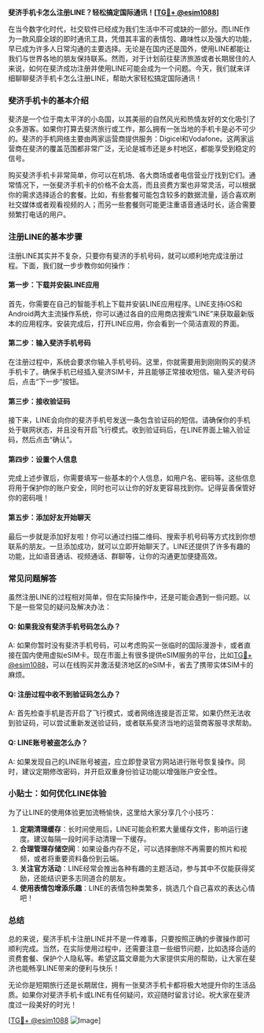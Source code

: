 **斐济手机卡怎么注册LINE？轻松搞定国际通讯！[[TG💪+ @esim1088](https://t.me/s/esim1088)]**

在当今数字化时代，社交软件已经成为我们生活中不可或缺的一部分。而LINE作为一款风靡全球的即时通讯工具，凭借其丰富的表情包、趣味性以及强大的功能，早已成为许多人日常沟通的主要选择。无论是在国内还是国外，使用LINE都能让我们与世界各地的朋友保持联系。然而，对于计划前往斐济旅游或者长期居住的人来说，如何在斐济成功注册并使用LINE可能会成为一个问题。今天，我们就来详细聊聊斐济手机卡怎么注册LINE，帮助大家轻松搞定国际通讯！

### 斐济手机卡的基本介绍

斐济是一个位于南太平洋的小岛国，以其美丽的自然风光和热情友好的文化吸引了众多游客。如果你打算去斐济旅行或工作，那么拥有一张当地的手机卡是必不可少的。斐济的手机网络主要由两家运营商提供服务：Digicel和Vodafone。这两家运营商在斐济的覆盖范围都非常广泛，无论是城市还是乡村地区，都能享受到稳定的信号。

购买斐济手机卡非常简单，你可以在机场、各大商场或者电信营业厅找到它们。通常情况下，一张斐济手机卡的价格不会太高，而且资费方案也非常灵活，可以根据你的需求选择适合的套餐。比如，有些套餐可能包含较多的数据流量，适合喜欢刷社交媒体或者观看视频的人；而另一些套餐则可能更注重语音通话时长，适合需要频繁打电话的用户。

### 注册LINE的基本步骤

注册LINE其实并不复杂，只要你有斐济的手机号码，就可以顺利地完成注册过程。下面，我们就一步步教你如何操作：

#### 第一步：下载并安装LINE应用

首先，你需要在自己的智能手机上下载并安装LINE应用程序。LINE支持iOS和Android两大主流操作系统，你可以通过各自的应用商店搜索“LINE”来获取最新版本的应用程序。安装完成后，打开LINE应用，你会看到一个简洁直观的界面。

#### 第二步：输入斐济手机号码

在注册过程中，系统会要求你输入手机号码。这里，你就需要用到刚刚购买的斐济手机卡了。确保手机已经插入斐济SIM卡，并且能够正常接收短信。输入斐济号码后，点击“下一步”按钮。

#### 第三步：接收验证码

接下来，LINE会向你的斐济手机号发送一条包含验证码的短信。请确保你的手机处于联网状态，并且没有开启飞行模式。收到验证码后，在LINE界面上输入验证码，然后点击“确认”。

#### 第四步：设置个人信息

完成上述步骤后，你需要填写一些基本的个人信息，如用户名、密码等。这些信息将用于保护你的账户安全，同时也可以让你的好友更容易找到你。记得妥善保管好你的密码哦！

#### 第五步：添加好友开始聊天

最后一步就是添加好友啦！你可以通过扫描二维码、搜索手机号码等方式找到你想联系的朋友。一旦添加成功，就可以立即开始聊天了。LINE还提供了许多有趣的功能，比如语音通话、视频通话、群聊等，让你的沟通更加便捷高效。

### 常见问题解答

虽然注册LINE的过程相对简单，但在实际操作中，还是可能会遇到一些问题。以下是一些常见的疑问及解决办法：

#### Q: 如果我没有斐济手机号码怎么办？
A: 如果你暂时没有斐济手机号码，可以考虑购买一张临时的国际漫游卡，或者直接在国内使用虚拟eSIM卡。现在市面上有很多提供eSIM服务的平台，比如[TG💪+ @esim1088](https://t.me/s/esim1088)，可以在线购买并激活斐济地区的eSIM卡，省去了携带实体SIM卡的麻烦。

#### Q: 注册过程中收不到验证码怎么办？
A: 首先检查手机是否开启了飞行模式，或者网络连接是否正常。如果仍然无法收到验证码，可以尝试重新发送验证码，或者联系斐济当地的运营商客服寻求帮助。

#### Q: LINE账号被盗怎么办？
A: 如果发现自己的LINE账号被盗，应立即登录官方网站进行账号恢复操作。同时，建议定期修改密码，并开启双重身份验证功能以增强账户安全性。

### 小贴士：如何优化LINE体验

为了让LINE的使用体验更加流畅愉快，这里给大家分享几个小技巧：

1. **定期清理缓存**：长时间使用后，LINE可能会积累大量缓存文件，影响运行速度。建议每隔一段时间手动清理一下缓存。
2. **合理管理存储空间**：如果设备内存不足，可以选择删除不再需要的照片和视频，或者将重要资料备份到云端。
3. **关注官方活动**：LINE经常会推出各种有趣的主题活动，参与其中不仅能获得奖励，还能结识更多志同道合的朋友。
4. **使用表情包增添乐趣**：LINE的表情包种类繁多，挑选几个自己喜欢的表达心情吧！

### 总结

总的来说，斐济手机卡注册LINE并不是一件难事，只要按照正确的步骤操作即可顺利完成。当然，在实际使用过程中，还需要注意一些细节问题，比如选择合适的资费套餐、保护个人隐私等。希望这篇文章能为大家提供实用的帮助，让大家在斐济也能畅享LINE带来的便利与快乐！

无论你是短期旅行还是长期居住，拥有一张斐济手机卡都将极大地提升你的生活品质。如果你对斐济手机卡或LINE有任何疑问，欢迎随时留言讨论。祝大家在斐济度过一段美好的时光！

[[TG💪+ @esim1088](https://t.me/s/esim1088) ![Image](https://i.postimg.cc/4NQfJmqS/Snipaste-2025-05-13-00-14-12.png)]